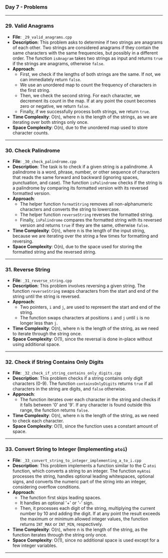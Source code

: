 ### Day 7 - Problems

---

### 29. **Valid Anagrams**
   - **File**: `_29_valid_anagrams.cpp`
   - **Description**: This problem asks to determine if two strings are anagrams of each other. Two strings are considered anagrams if they contain the same characters with the same frequencies, but possibly in a different order. The function `isAnagram` takes two strings as input and returns `true` if the strings are anagrams, otherwise `false`.
   - **Approach**: 
     - First, we check if the lengths of both strings are the same. If not, we can immediately return `false`.
     - We use an unordered map to count the frequency of characters in the first string.
     - Then, we check the second string. For each character, we decrement its count in the map. If at any point the count becomes zero or negative, we return `false`.
     - Finally, if we successfully process both strings, we return `true`.
   - **Time Complexity**: O(n), where n is the length of the strings, as we are iterating over both strings only once.
   - **Space Complexity**: O(n), due to the unordered map used to store character counts.

---

### 30. **Check Palindrome**
   - **File**: `_30_check_palindrome.cpp`
   - **Description**: The task is to check if a given string is a palindrome. A palindrome is a word, phrase, number, or other sequence of characters that reads the same forward and backward (ignoring spaces, punctuation, and case). The function `isPalindrome` checks if the string is a palindrome by comparing its formatted version with its reversed formatted version.
   - **Approach**:
     - The helper function `formatString` removes all non-alphanumeric characters and converts the string to lowercase.
     - The helper function `reverseString` reverses the formatted string.
     - Finally, `isPalindrome` compares the formatted string with its reversed version and returns `true` if they are the same, otherwise `false`.
   - **Time Complexity**: O(n), where n is the length of the input string, because we are iterating over the string a few times for formatting and reversing.
   - **Space Complexity**: O(n), due to the space used for storing the formatted string and the reversed string.

---

### 31. **Reverse String**
   - **File**: `_31_reverse_string.cpp`
   - **Description**: This problem involves reversing a given string. The function `reverseString` swaps characters from the start and end of the string until the string is reversed.
   - **Approach**:
     - Two pointers, `i` and `j`, are used to represent the start and end of the string.
     - The function swaps characters at positions `i` and `j` until `i` is no longer less than `j`.
   - **Time Complexity**: O(n), where n is the length of the string, as we need to iterate through the string once.
   - **Space Complexity**: O(1), since the reversal is done in-place without using additional space.

---

### 32. **Check if String Contains Only Digits**
   - **File**: `_32_check_if_string_contains_only_digits.cpp`
   - **Description**: This problem checks if a string contains only digit characters (0-9). The function `containsOnlyDigits` returns `true` if all characters in the string are digits, and `false` otherwise.
   - **Approach**:
     - The function iterates over each character in the string and checks if it falls between '0' and '9'. If any character is found outside this range, the function returns `false`.
   - **Time Complexity**: O(n), where n is the length of the string, as we need to check each character.
   - **Space Complexity**: O(1), since the function uses a constant amount of space.

---

### 33. **Convert String to Integer (Implementing `atoi`)**
   - **File**: `_33_convert_string_to_integer_implementing_a_to_i.cpp`
   - **Description**: This problem implements a function similar to the C `atoi` function, which converts a string to an integer. The function `myAtoi` processes the string, handles optional leading whitespaces, optional signs, and converts the numeric part of the string into an integer, considering overflow conditions.
   - **Approach**:
     - The function first skips leading spaces.
     - It handles an optional '+' or '-' sign.
     - Then, it processes each digit of the string, multiplying the current number by 10 and adding the digit. If at any point the result exceeds the maximum or minimum allowed integer values, the function returns `INT_MAX` or `INT_MIN`, respectively.
   - **Time Complexity**: O(n), where n is the length of the string, as the function iterates through the string only once.
   - **Space Complexity**: O(1), since no additional space is used except for a few integer variables.

---